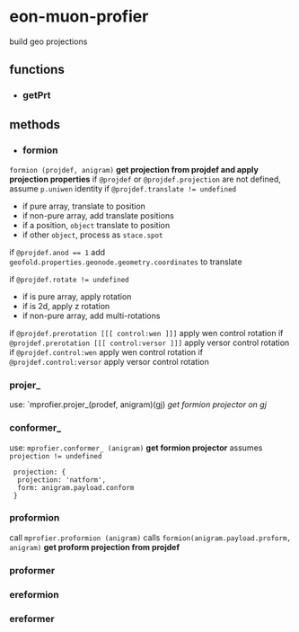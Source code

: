 # eon-muon-profier 
build geo projections 
 
## functions 
* ### getPrt 
 
## methods 
* ### formion 
`formion (projdef, anigram)` 
**get projection from projdef and apply projection properties** 
 if `@projdef` or `@projdef.projection` are not defined, assume `p.uniwen` identity 
 if `@projdef.translate != undefined` 
 * if pure array, translate to position 
 * if non-pure array, add translate positions 
 * if a position, `object` translate to position 
 * if other `object`, process as `stace.spot` 
 
 if `@projdef.anod == 1` add `geofold.properties.geonode.geometry.coordinates` to translate 
 
 if `@projdef.rotate != undefined` 
 * if is pure array, apply rotation 
 * if is 2d, apply z rotation 
 * if non-pure array, add multi-rotations 
 
 if `@projdef.prerotation [[[ control:wen ]]]` apply wen control rotation 
 if `@projdef.prerotation [[[ control:versor ]]]` apply versor control rotation 
 if `@projdef.control:wen` apply wen control rotation 
 if `@projdef.control:versor` apply versor control rotation 
 
### projer_ 
use: `mprofier.projer_(prodef, anigram)(gj) 
*get formion projector on gj* 
 
### conformer_ 
use: `mprofier.conformer_ (anigram)` 
**get formion projector** 
assumes `projection != undefined` 
``` 
 projection: { 
  projection: 'natform', 
  form: anigram.payload.conform 
 } 
``` 
 
### proformion 
call `mprofier.proformion (anigram)` 
calls `formion(anigram.payload.proform, anigram)` 
**get proform projection from projdef** 
 
### proformer 
 
 
### ereformion 
### ereformer 
